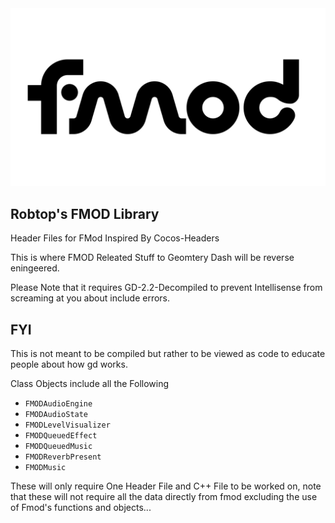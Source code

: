 
<img src="Fmod-Logo.png">

## Robtop's FMOD Library
Header Files for FMod Inspired By Cocos-Headers

This is where FMOD Releated Stuff to Geomtery Dash will be reverse eningeered.

Please Note that it requires GD-2.2-Decompiled to prevent Intellisense from screaming at you about include errors. 


## FYI
This is not meant to be compiled but rather to be viewed as code to educate people about how gd works. 


Class Objects include all the Following 


- `FMODAudioEngine`
- `FMODAudioState`
- `FMODLevelVisualizer`
- `FMODQueuedEffect`
- `FMODQueuedMusic`
- `FMODReverbPresent`
- `FMODMusic`

These will only require One Header File and C++ File to be worked on, note that these will not require all the data directly from fmod excluding the use of Fmod's functions and objects...
